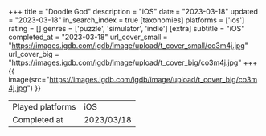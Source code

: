 +++
title = "Doodle God"
description = "iOS"
date = "2023-03-18"
updated = "2023-03-18"
in_search_index = true
[taxonomies]
platforms = ['ios']
rating = []
genres = ['puzzle', 'simulator', 'indie']
[extra]
subtitle = "iOS"
completed_at = "2023-03-18"
url_cover_small = "https://images.igdb.com/igdb/image/upload/t_cover_small/co3m4j.jpg"
url_cover_big = "https://images.igdb.com/igdb/image/upload/t_cover_big/co3m4j.jpg"
+++
{{ image(src="https://images.igdb.com/igdb/image/upload/t_cover_big/co3m4j.jpg") }}

|              |            |
| ------------ | ---------- |
| Played platforms    | iOS |
| Completed at | 2023/03/18 |


